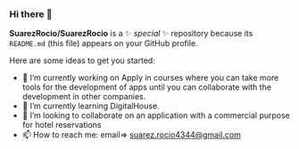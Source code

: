 ### Hi there 👋


**SuarezRocio/SuarezRocio** is a ✨ _special_ ✨ repository because its `README.md` (this file) appears on your GitHub profile.

Here are some ideas to get you started:

- 🔭 I’m currently working on Apply in courses where you can take more tools for the development of apps until you can collaborate with the development in other companies.
- 🌱 I’m currently learning DigitalHouse.
- 👯 I’m looking to collaborate on an application with a commercial purpose for hotel reservations
- 📫 How to reach me: email=> suarez.rocio4344@gmail.com 

